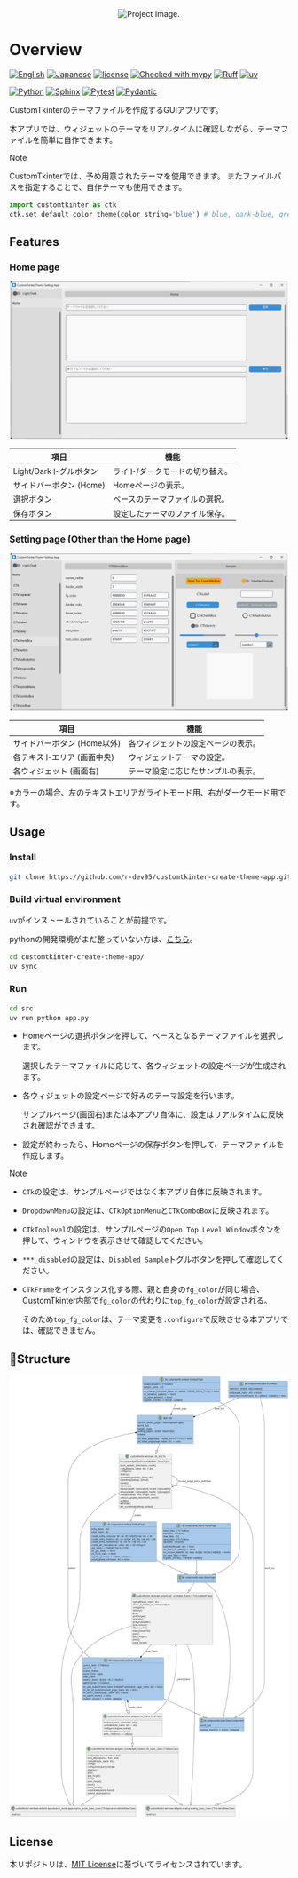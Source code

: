 <!-- ============================================================ -->
<!-- Project Image -->
<!-- ============================================================ -->
<div align=center>
  <img
    src='docs/image/demo.gif'
    alt='Project Image.'
    width=500
  />
</div>

<!-- ============================================================ -->
<!-- Overview -->
<!-- ============================================================ -->
# Overview

[![English](https://img.shields.io/badge/English-018EF5.svg?labelColor=d3d3d3&logo=readme)](./README.md)
[![Japanese](https://img.shields.io/badge/Japanese-018EF5.svg?labelColor=d3d3d3&logo=readme)](./README_JA.md)
[![license](https://img.shields.io/github/license/r-dev95/customtkinter-create-theme-app)](./LICENSE)
[![Checked with mypy](https://www.mypy-lang.org/static/mypy_badge.svg)](https://mypy-lang.org/)
[![Ruff](https://img.shields.io/endpoint?url=https://raw.githubusercontent.com/astral-sh/ruff/main/assets/badge/v2.json)](https://github.com/astral-sh/ruff)
[![uv](https://img.shields.io/endpoint?url=https://raw.githubusercontent.com/astral-sh/uv/main/assets/badge/v0.json)](https://github.com/astral-sh/uv)

[![Python](https://img.shields.io/badge/Python-3776AB.svg?labelColor=d3d3d3&logo=python)](https://github.com/python)
[![Sphinx](https://img.shields.io/badge/Sphinx-000000.svg?labelColor=d3d3d3&logo=sphinx&logoColor=000000)](https://github.com/sphinx-doc/sphinx)
[![Pytest](https://img.shields.io/badge/Pytest-0A9EDC.svg?labelColor=d3d3d3&logo=pytest)](https://github.com/pytest-dev/pytest)
[![Pydantic](https://img.shields.io/badge/Pydantic-ff0055.svg?labelColor=d3d3d3&logo=pydantic&logoColor=ff0055)](https://github.com/pydantic/pydantic)

CustomTkinterのテーマファイルを作成するGUIアプリです。

本アプリでは、ウィジェットのテーマをリアルタイムに確認しながら、テーマファイルを簡単に自作できます。

> [!note]
> CustomTkinterでは、予め用意されたテーマを使用できます。
> またファイルパスを指定することで、自作テーマも使用できます。
>
> ```python
> import customtkinter as ctk
> ctk.set_default_color_theme(color_string='blue') # blue, dark-blue, green
> ```

<!-- ============================================================ -->
<!-- Features -->
<!-- ============================================================ -->
## Features

### Home page

<div align=center>
  <img
    src='docs/image/app_home.png'
    alt='App Home Page.'
    width=500
  />
</div>

|項目                    |機能                            |
| ---                    | ---                            |
|Light/Darkトグルボタン  |ライト/ダークモードの切り替え。 |
|サイドバーボタン (Home) |Homeページの表示。              |
|選択ボタン              |ベースのテーマファイルの選択。  |
|保存ボタン              |設定したテーマのファイル保存。  |

### Setting page (Other than the Home page)

<div align=center>
  <img
    src='docs/image/app_no_home.png'
    alt='App Setting and Sample Page.'
    width=500
  />
</div>

|項目                        |機能                               |
| ---                        | ---                               |
|サイドバーボタン (Home以外) |各ウィジェットの設定ページの表示。 |
|各テキストエリア (画面中央) |ウィジェットテーマの設定。         |
|各ウィジェット (画面右)     |テーマ設定に応じたサンプルの表示。 |

※カラーの場合、左のテキストエリアがライトモード用、右がダークモード用です。

<!-- ============================================================ -->
<!-- Usage -->
<!-- ============================================================ -->
## Usage

### Install

```bash
git clone https://github.com/r-dev95/customtkinter-create-theme-app.git
```

### Build virtual environment

`uv`がインストールされていることが前提です。

pythonの開発環境がまだ整っていない方は、[こちら](https://github.com/r-dev95/env-python)。

```bash
cd customtkinter-create-theme-app/
uv sync
```

### Run

```bash
cd src
uv run python app.py
```

- Homeページの選択ボタンを押して、ベースとなるテーマファイルを選択します。

  選択したテーマファイルに応じて、各ウィジェットの設定ページが生成されます。

- 各ウィジェットの設定ページで好みのテーマ設定を行います。

  サンプルページ(画面右)または本アプリ自体に、設定はリアルタイムに反映され確認ができます。

- 設定が終わったら、Homeページの保存ボタンを押して、テーマファイルを作成します。

> [!note]
>
> - `CTk`の設定は、サンプルページではなく本アプリ自体に反映されます。
> - `DropdownMenu`の設定は、`CTkOptionMenu`と`CTkComboBox`に反映されます。
> - `CTkToplevel`の設定は、サンプルページの`Open Top Level Window`ボタンを押して、ウィンドウを表示させて確認してください。
> - `***_disabled`の設定は、`Disabled Sample`トグルボタンを押して確認してください。
> - `CTkFrame`をインスタンス化する際、親と自身の`fg_color`が同じ場合、CustomTkinter内部で`fg_color`の代わりに`top_fg_color`が設定される。
>
>   そのため`top_fg_color`は、テーマ変更を`.configure`で反映させる本アプリでは、確認できません。

<!-- ============================================================ -->
<!-- Structure -->
<!-- ============================================================ -->
## :bookmark_tabs:Structure

<div align=center>
  <img
    src='docs/image/classes.png'
    alt='classes.'
  />
</div>

<!-- ============================================================ -->
<!-- License -->
<!-- ============================================================ -->
## License

本リポジトリは、[MIT License](LICENSE)に基づいてライセンスされています。

